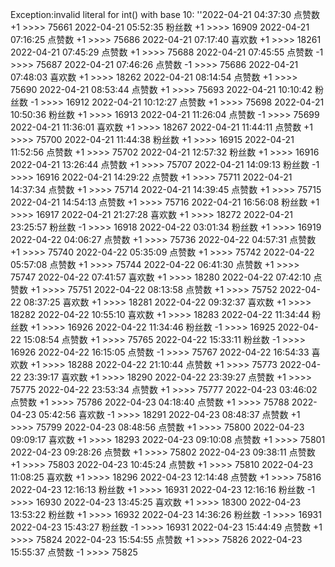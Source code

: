 Exception:invalid literal for int() with base 10: ''2022-04-21  04:37:30   点赞数 +1 >>>> 75661
2022-04-21  05:52:35   粉丝数 +1 >>>> 16909
2022-04-21  07:16:25   点赞数 +1 >>>> 75686
2022-04-21  07:17:40   喜欢数 +1 >>>> 18261
2022-04-21  07:45:29   点赞数 +1 >>>> 75688
2022-04-21  07:45:55   点赞数 -1 >>>> 75687
2022-04-21  07:46:26   点赞数 -1 >>>> 75686
2022-04-21  07:48:03   喜欢数 +1 >>>> 18262
2022-04-21  08:14:54   点赞数 +1 >>>> 75690
2022-04-21  08:53:44   点赞数 +1 >>>> 75693
2022-04-21  10:10:42   粉丝数 -1 >>>> 16912
2022-04-21  10:12:27   点赞数 +1 >>>> 75698
2022-04-21  10:50:36   粉丝数 +1 >>>> 16913
2022-04-21  11:26:04   点赞数 -1 >>>> 75699
2022-04-21  11:36:01   喜欢数 +1 >>>> 18267
2022-04-21  11:44:11   点赞数 +1 >>>> 75700
2022-04-21  11:44:38   粉丝数 +1 >>>> 16915
2022-04-21  11:52:56   点赞数 +1 >>>> 75702
2022-04-21  12:57:32   粉丝数 +1 >>>> 16916
2022-04-21  13:26:44   点赞数 +1 >>>> 75707
2022-04-21  14:09:13   粉丝数 -1 >>>> 16916
2022-04-21  14:29:22   点赞数 +1 >>>> 75711
2022-04-21  14:37:34   点赞数 +1 >>>> 75714
2022-04-21  14:39:45   点赞数 +1 >>>> 75715
2022-04-21  14:54:13   点赞数 +1 >>>> 75716
2022-04-21  16:56:08   粉丝数 +1 >>>> 16917
2022-04-21  21:27:28   喜欢数 +1 >>>> 18272
2022-04-21  23:25:57   粉丝数 -1 >>>> 16918
2022-04-22  03:01:34   粉丝数 +1 >>>> 16919
2022-04-22  04:06:27   点赞数 +1 >>>> 75736
2022-04-22  04:57:31   点赞数 +1 >>>> 75740
2022-04-22  05:35:09   点赞数 +1 >>>> 75742
2022-04-22  05:57:08   点赞数 +1 >>>> 75744
2022-04-22  06:41:30   点赞数 +1 >>>> 75747
2022-04-22  07:41:57   喜欢数 +1 >>>> 18280
2022-04-22  07:42:10   点赞数 +1 >>>> 75751
2022-04-22  08:13:58   点赞数 +1 >>>> 75752
2022-04-22  08:37:25   喜欢数 +1 >>>> 18281
2022-04-22  09:32:37   喜欢数 +1 >>>> 18282
2022-04-22  10:55:10   喜欢数 +1 >>>> 18283
2022-04-22  11:34:44   粉丝数 +1 >>>> 16926
2022-04-22  11:34:46   粉丝数 -1 >>>> 16925
2022-04-22  15:08:54   点赞数 +1 >>>> 75765
2022-04-22  15:33:11   粉丝数 -1 >>>> 16926
2022-04-22  16:15:05   点赞数 -1 >>>> 75767
2022-04-22  16:54:33   喜欢数 +1 >>>> 18288
2022-04-22  21:10:44   点赞数 +1 >>>> 75773
2022-04-22  23:39:17   喜欢数 +1 >>>> 18290
2022-04-22  23:39:27   点赞数 +1 >>>> 75775
2022-04-22  23:53:34   点赞数 +1 >>>> 75777
2022-04-23  03:46:02   点赞数 +1 >>>> 75786
2022-04-23  04:18:40   点赞数 +1 >>>> 75788
2022-04-23  05:42:56   喜欢数 -1 >>>> 18291
2022-04-23  08:48:37   点赞数 +1 >>>> 75799
2022-04-23  08:48:56   点赞数 +1 >>>> 75800
2022-04-23  09:09:17   喜欢数 +1 >>>> 18293
2022-04-23  09:10:08   点赞数 +1 >>>> 75801
2022-04-23  09:28:26   点赞数 +1 >>>> 75802
2022-04-23  09:38:11   点赞数 +1 >>>> 75803
2022-04-23  10:45:24   点赞数 +1 >>>> 75810
2022-04-23  11:08:25   喜欢数 +1 >>>> 18296
2022-04-23  12:14:48   点赞数 +1 >>>> 75816
2022-04-23  12:16:13   粉丝数 +1 >>>> 16931
2022-04-23  12:16:16   粉丝数 -1 >>>> 16930
2022-04-23  13:45:25   喜欢数 +1 >>>> 18300
2022-04-23  13:53:22   粉丝数 +1 >>>> 16932
2022-04-23  14:36:26   粉丝数 -1 >>>> 16931
2022-04-23  15:43:27   粉丝数 -1 >>>> 16931
2022-04-23  15:44:49   点赞数 +1 >>>> 75824
2022-04-23  15:54:55   点赞数 +1 >>>> 75826
2022-04-23  15:55:37   点赞数 -1 >>>> 75825
